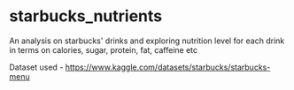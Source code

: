 # starbucks_nutrients

An analysis on starbucks' drinks and exploring nutrition level for each drink in terms on calories, sugar, protein, fat, caffeine etc

Dataset used - https://www.kaggle.com/datasets/starbucks/starbucks-menu
